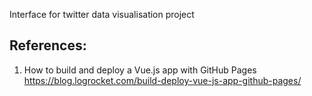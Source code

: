 Interface for twitter data visualisation project

## References: 
1. How to build and deploy a Vue.js app with GitHub Pages https://blog.logrocket.com/build-deploy-vue-js-app-github-pages/
